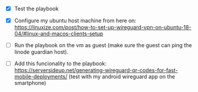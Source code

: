 - [x] Test the playbook

- [x] Configure my ubuntu host machine from here on:
  <https://linuxize.com/post/how-to-set-up-wireguard-vpn-on-ubuntu-18-04/#linux-and-macos-clients-setup>

- [ ] Run the playbook on the vm as guest (make sure the guest can ping the
  linode guardian host).

- [ ] Add this funcionality to the playbook:
  <https://serversideup.net/generating-wireguard-qr-codes-for-fast-mobile-deployments/> (test with my android wireguard app on the smartphone)
